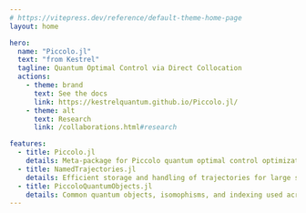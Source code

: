 ```yaml
---
# https://vitepress.dev/reference/default-theme-home-page
layout: home

hero:
  name: "Piccolo.jl"
  text: "from Kestrel"
  tagline: Quantum Optimal Control via Direct Collocation
  actions:
    - theme: brand
      text: See the docs
      link: https://kestrelquantum.github.io/Piccolo.jl/
    - theme: alt
      text: Research
      link: /collaborations.html#research

features:
  - title: Piccolo.jl
    details: Meta-package for Piccolo quantum optimal control optimization and utilities
  - title: NamedTrajectories.jl
    details: Efficient storage and handling of trajectories for large state and control optimization
  - title: PiccoloQuantumObjects.jl
    details: Common quantum objects, isomophisms, and indexing used across the Piccolo.jl ecosystem
---
```

